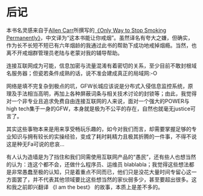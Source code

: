 # 后记

本书名灵感来自于[Allen Carr](https://en.wikipedia.org/wiki/Allen_Carr)所撰写的[《Only Way to Stop Smoking Permanently》](https://g.co/kgs/PFMMeG)，中文译为“这本书能让你戒烟”。虽然译名有夸大之嫌，但确实，作为长不长短不短已有六年烟龄的我通过此书的帮助下成功地戒掉烟瘾。当然，也离不开戒烟群管理员老陆与老蒙对我的辅导帮助。

连接互联网成为可能，信息加密与流量混淆有着密切的关系，至少目前不敢封根域名服务器；但瓷若条件成熟的话，说不准会建成真正的局域网:-O

网络是填不完复杂到极点的坑，GFW长城应该说是分布式入侵信息监控系统，原理及手法相当高明，再加上各种屏蔽词条与相关技术讨论的封锁等；由此，我觉得对一个非专业且追求免费自由连接互联网的人来说，面对一个强大的POWER与high tech集于一身的GFW，本身就是极为不公平的存在，自然也就毫无justice可言了。

其实这些事物本来是用来享受畅玩乐趣的，如今对我们而言，却需要掌握足够的专业知识与拥有较长的实操经验，变成了耗时耗精力且极其折腾的一件事，不得不说这是种无Fa可说的悲哀...

有人认为造墙是为了挡住和我们同需使用互联网产品的“愚民”，还有些人也想当然的认为：连这个都不会，还做什么程序员、运维员 blablabla；我觉得这些想法都是非常愚蠢至极的认知，只是着重点不同而已，他们只是没花大量时间专留心这一方面罢了，并不代表其他领域要比这些想当然的家伙弱多少，甚至要超出很多。这和我之前即兴翻译 《I am the best》 的故事，本质上是差不多的。
